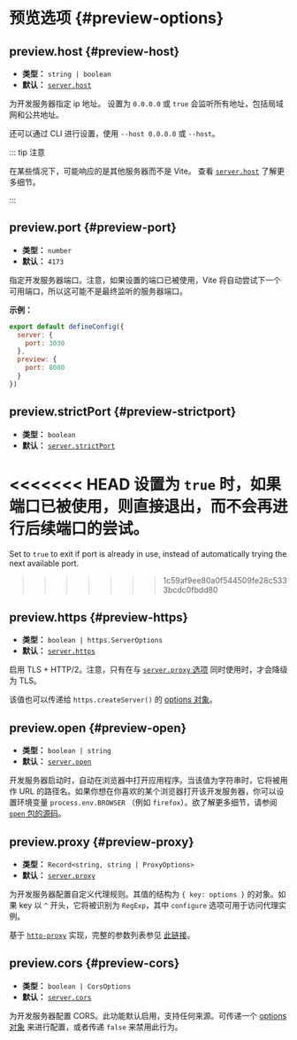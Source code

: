 # 预览选项 {#preview-options}

## preview.host {#preview-host}

- **类型：** `string | boolean`
- **默认：** [`server.host`](#server_host)

为开发服务器指定 ip 地址。
设置为 `0.0.0.0` 或 `true` 会监听所有地址，包括局域网和公共地址。

还可以通过 CLI 进行设置，使用 `--host 0.0.0.0` 或 `--host`。

::: tip 注意

在某些情况下，可能响应的是其他服务器而不是 Vite。
查看 [`server.host`](./server-options#server-host) 了解更多细节。

:::

## preview.port {#preview-port}

- **类型：** `number`
- **默认：** `4173`

指定开发服务器端口。注意，如果设置的端口已被使用，Vite 将自动尝试下一个可用端口，所以这可能不是最终监听的服务器端口。

**示例：**

```js
export default defineConfig({
  server: {
    port: 3030
  },
  preview: {
    port: 8080
  }
})
```

## preview.strictPort {#preview-strictport}

- **类型：** `boolean`
- **默认：** [`server.strictPort`](#server_strictport)

<<<<<<< HEAD
设置为 `true` 时，如果端口已被使用，则直接退出，而不会再进行后续端口的尝试。
=======
Set to `true` to exit if port is already in use, instead of automatically trying the next available port.
>>>>>>> 1c59af9ee80a0f544509fe28c5333bcdc0fbdd80

## preview.https {#preview-https}

- **类型：** `boolean | https.ServerOptions`
- **默认：** [`server.https`](#server_https)

启用 TLS + HTTP/2。注意，只有在与 [`server.proxy` 选项](#server-proxy) 同时使用时，才会降级为 TLS。

该值也可以传递给 `https.createServer()` 的 [options 对象](https://nodejs.org/api/https.html#https_https_createserver_options_requestlistener)。

## preview.open {#preview-open}

- **类型：** `boolean | string`
- **默认：** [`server.open`](#server_open)

开发服务器启动时，自动在浏览器中打开应用程序。当该值为字符串时，它将被用作 URL 的路径名。如果你想在你喜欢的某个浏览器打开该开发服务器，你可以设置环境变量 `process.env.BROWSER` （例如 `firefox`）。欲了解更多细节，请参阅 [`open` 包的源码](https://github.com/sindresorhus/open#app)。

## preview.proxy {#preview-proxy}

- **类型：** `Record<string, string | ProxyOptions>`
- **默认：** [`server.proxy`](#server_proxy)

为开发服务器配置自定义代理规则。其值的结构为 `{ key: options }` 的对象。如果 key 以 `^` 开头，它将被识别为 `RegExp`，其中 `configure` 选项可用于访问代理实例。

基于 [`http-proxy`](https://github.com/http-party/node-http-proxy) 实现，完整的参数列表参见 [此链接](https://github.com/http-party/node-http-proxy#options)。

## preview.cors {#preview-cors}

- **类型：** `boolean | CorsOptions`
- **默认：** [`server.cors`](#server_proxy)

为开发服务器配置 CORS。此功能默认启用，支持任何来源。可传递一个 [options 对象](https://github.com/expressjs/cors) 来进行配置，或者传递 `false` 来禁用此行为。
